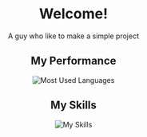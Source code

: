 <div align="center">

# Welcome!
A guy who like to make a simple project

## My Performance
![Most Used Languages](https://github-readme-stats.vercel.app/api/top-langs/?username=nclsAW&layout=compact&theme=dark)

## My Skills
![My Skills](https://skillicons.dev/icons?i=css,js,html,react,php,laravel,mysql,vite,bootstrap,nodejs,git,tailwind,npm,figma,jquery&perline=3)

</div>
